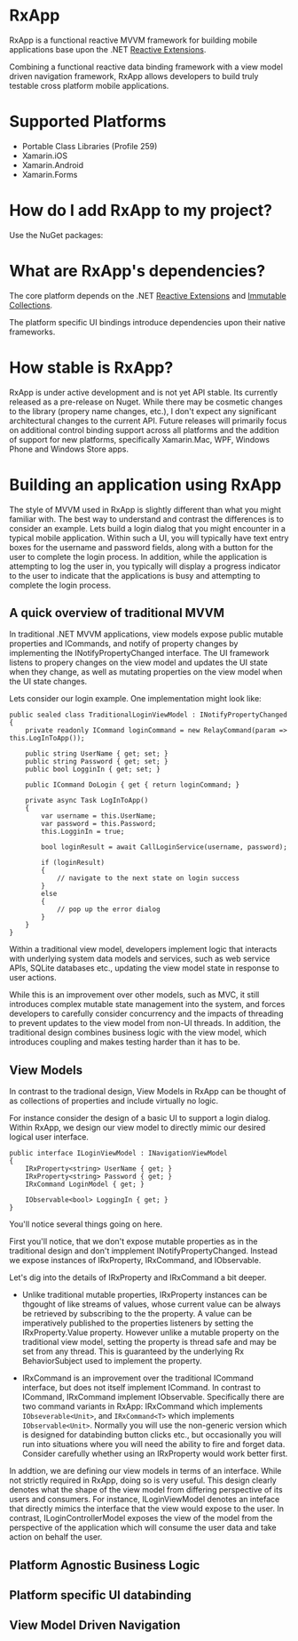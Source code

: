 RxApp
=====

RxApp is a functional reactive MVVM framework for building mobile applications base upon the .NET 
[Reactive Extensions](https://github.com/Reactive-Extensions/Rx.NET).

Combining a functional reactive data binding framework with a view model driven 
navigation framework, RxApp allows developers to build truly testable cross platform
mobile applications.

# Supported Platforms
  * Portable Class Libraries (Profile 259)
  * Xamarin.iOS
  * Xamarin.Android
  * Xamarin.Forms

# How do I add RxApp to my project?

Use the NuGet packages:

# What are RxApp's dependencies?

The core platform depends on the .NET [Reactive Extensions](https://github.com/Reactive-Extensions/Rx.NET)
and [Immutable Collections](https://github.com/dotnet/corefx/tree/master/src/System.Collections.Immutable).

The platform specific UI bindings introduce dependencies upon their native frameworks.

# How stable is RxApp?

RxApp is under active development and is not yet API stable. Its currently released as a pre-release on 
Nuget. While there may be cosmetic changes to the library (propery name changes, etc.), I don't expect any
significant architectural changes to the current API. Future releases will primarily focus on additional 
control binding support across all platforms and the addition of support for new platforms, specifically 
Xamarin.Mac, WPF, Windows Phone and Windows Store apps.

# Building an application using RxApp

The style of MVVM used in RxApp is slightly different than what you might familiar with. The best way to understand
and contrast the differences is to consider an example. Lets build a login dialog that you might encounter in
a typical mobile application. Within such a UI, you will typically have text entry boxes for the username and 
password fields, along with a button for the user to complete the login process. In addition, while the application 
is attempting to log the user in, you typically will display a progress indicator to the user to indicate that the 
applications is busy and attempting to complete the login process. 

## A quick overview of traditional MVVM

In traditional .NET MVVM applications, view models expose public mutable properties and ICommands, 
and notify of property changes by implementing the INotifyPropertyChanged interface. The UI framework
listens to propery changes on the view model and updates the UI state when they change, as well as 
mutating properties on the view model when the UI state changes.

Lets consider our login example. One implementation might look like:

```CSharp
public sealed class TraditionalLoginViewModel : INotifyPropertyChanged
{
    private readonly ICommand loginCommand = new RelayCommand(param => this.LogInToApp());

    public string UserName { get; set; }
    public string Password { get; set; }
    public bool LogginIn { get; set; }

    public ICommand DoLogin { get { return loginCommand; }

    private async Task LogInToApp()
    {
        var username = this.UserName;
        var password = this.Password;
        this.LogginIn = true;

        bool loginResult = await CallLoginService(username, password);

        if (loginResult)
        {
            // navigate to the next state on login success
        }
        else
        {
            // pop up the error dialog
        }
    }
}
```

Within a traditional view model, developers implement logic that interacts with underlying system
data models and services, such as web service APIs, SQLite databases etc., updating the view model state in response to user actions.

While this is an improvement over other models, such as MVC, it still introduces complex mutable state management 
into the system, and forces developers to carefully consider concurrency and the impacts of threading to prevent 
updates to the view model from non-UI threads. In addition, the traditional design combines business logic with the 
view model, which introduces coupling and makes testing harder than it has to be.

## View Models

In contrast to the tradional design, View Models in RxApp can be thought of as collections of properties and include virtually no logic. 

For instance consider the design of a basic UI to support a login dialog.
Within RxApp, we design our view model to directly mimic our desired logical user interface. 

```CSharp
public interface ILoginViewModel : INavigationViewModel
{
    IRxProperty<string> UserName { get; }
    IRxProperty<string> Password { get; }
    IRxCommand LoginModel { get; }

    IObservable<bool> LoggingIn { get; }
}
```

You'll notice several things going on here. 

First you'll notice, that we don't expose mutable properties as in the traditional design and don't impplement 
INotifyPropertyChanged. Instead we expose instances of IRxProperty, IRxCommand, and IObservable. 

Let's dig into the details of IRxProperty and IRxCommand a bit deeper. 

  * Unlike traditional mutable properties, IRxProperty instances can be thgought of like streams of values, whose 
    current value can be always be retrieved by subscribing to the the property. A value can be imperatively 
    published to the properties listeners by setting the IRxProperty.Value property. However unlike a mutable
    property on the traditional view model, setting the property is thread safe and may be set from any thread. 
    This is guaranteed by the underlying Rx BehaviorSubject used to implement the property.

  * IRxCommand is an improvement over the traditional ICommand interface, but does not itself implement ICommand. 
    In contrast to ICommand, IRxCommand implement IObservable. Specifically there are two command variants 
    in RxApp: IRxCommand which implements ```IObseverable<Unit>```, and ```IRxCommand<T>``` 
    which implements ```IObservable<Unit>```. Normally you will use the non-generic version which is designed for 
    databinding button clicks etc., but occasionally you will run into situations where you will need the ability 
    to fire and forget data. Consider carefully whether using an IRxProperty would work better first. 

In addtion, we are defining our view models in terms of an interface. 
While not strictly required in RxApp, doing so is very useful. This design clearly denotes what the shape of the 
view model from differing perspective of its users and consumers. For instance, ILoginViewModel denotes an inteface 
that directly mimics the interface that the view would expose to the user. In contrast, ILoginControllerModel 
exposes the view of the model from the perspective of the application which will consume the user data and take 
action on behalf the user.

## Platform Agnostic Business Logic

## Platform specific UI databinding

## View Model Driven Navigation
